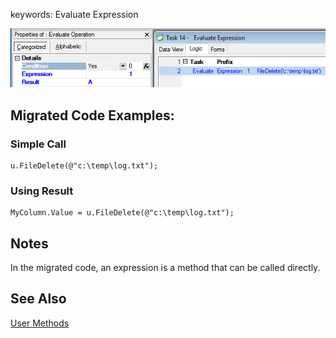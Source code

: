 ﻿keywords: Evaluate Expression

![2017 12 14 11H39 15](2017-12-14_11h39_15.png)

## Migrated Code Examples:

### Simple Call

```csdiff
u.FileDelete(@"c:\temp\log.txt");
```

### Using Result

```csdiff
MyColumn.Value = u.FileDelete(@"c:\temp\log.txt");
```  

## Notes
In the migrated code, an expression is a method that can be called directly.

## See Also
[User Methods](user-methods-and-u-class.html)